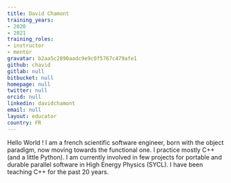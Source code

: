 ```yaml
---
title: David Chamont
training_years:
- 2020
- 2021
training_roles:
- instructor
- mentor
gravatar: b2aa5c2890aadc9e9c0f5767c479afe1
github: chavid
gitlab: null
bitbucket: null
homepage: null
twitter: null
orcid: null
linkedin: davidchamont
email: null
layout: educator
country: FR
---
```


<!-- Optional: Write something about yourself below the '- - >'.
You can use Markdown syntax to style this page.
-->

Hello World ! I am a french scientific software engineer, born with the object paradigm, now moving towards the functional one. I practice mostly C++ (and a little Python). I am currently involved in few projects for portable and durable parallel software in High Energy Physics (SYCL). I have been teaching C++ for the past 20 years.

